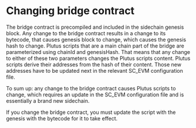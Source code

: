 # Changing bridge contract

The bridge contract is precompiled and included in the sidechain genesis block. Any change to the bridge contract results in a change to its bytecode,
that causes genesis block to change, which causes the genesis hash to change. Plutus scripts that are a main chain part of the bridge are parameterized using chainId and genesisHash.
That means that any change to either of these two parameters changes the Plutus scripts content. Plutus scripts derive their addresses from the hash of their content.
Those new addresses have to be updated next in the relevant SC_EVM configuration file.

To sum up: any change to the bridge contract causes Plutus scripts to change, which requires an update in the SC_EVM configuration file and is essentially a brand new sidechain.

If you change the bridge contract, you must update the script with the genesis with the bytecode for it to take effect.
